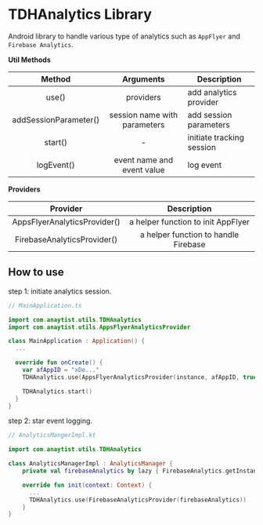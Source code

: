 # TDHAnalytics Library

Android library to handle various type of analytics such as `AppFlyer` and `Firebase Analytics`.

**Util Methods**

|Method|Arguments|Description|
|:---:|:---:|---|
|use()|providers|add analytics provider|
|addSessionParameter()|session name with parameters|add session parameters|
|start()|-|initiate tracking session|
|logEvent()|event name and event value|log event|

**Providers**

|Provider|Description|
|:------:|:---------:|
|AppsFlyerAnalyticsProvider()|a helper function to init AppFlyer|
|FirebaseAnalyticsProvider()|a helper function to handle Firebase|


How to use
----

step 1: initiate analytics session.

```kt
// MainApplication.ts

import com.anaytist.utils.TDHAnalytics
import com.anaytist.utils.AppsFlyerAnalyticsProvider

class MainApplication : Application() {
  ...

  override fun onCreate() {
    var afAppID = "xDe..."
    TDHAnalytics.use(AppsFlyerAnalyticsProvider(instance, afAppID, true))

    TDHAnalytics.start()
  }
}

```

step 2: star event logging.

```kt
// AnalyticsMangerImpl.kt

import com.anaytist.utils.TDHAnalytics

class AnalyticsManagerImpl : AnalyticsManager {
    private val firebaseAnalytics by lazy { FirebaseAnalytics.getInstance(context) }

    override fun init(context: Context) {
      ...
      TDHAnalytics.use(FirebaseAnalyticsProvider(firebaseAnalytics))
    }
}
```